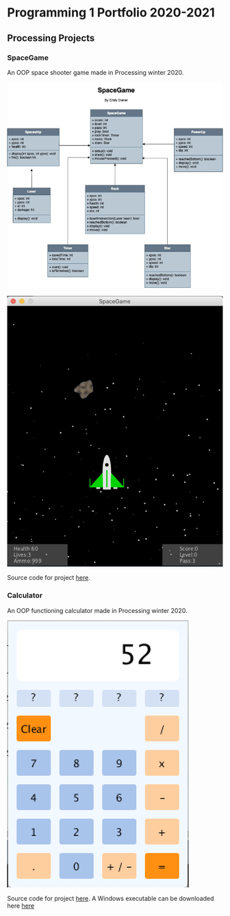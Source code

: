 # Programming 1 Portfolio 2020-2021

## Processing Projects

### SpaceGame

An OOP space shooter game made in Processing winter 2020.

![UML Project](https://github.com/emildien9572/ProgrammingPortfolio/blob/gh-pages/images/UML%20Project.jpg?raw=true)

![SpaceGame](https://github.com/emildien9572/ProgrammingPortfolio/blob/gh-pages/images/SpaceGame.png?raw=true)

Source code for project [here](https://github.com/emildien9572/ProgrammingPortfolio/tree/gh-pages/src/SpaceGame).

### Calculator

An OOP functioning calculator made in Processing winter 2020.

![Calculator](https://github.com/emildien9572/ProgrammingPortfolio/blob/gh-pages/images/Calculator.png?raw=true)

Source code for project [here](https://github.com/emildien9572/ProgrammingPortfolio/tree/gh-pages/src/Calculator). A Windows executable can be downloaded here [here](https://github.com/emildien9572/ProgrammingPortfolio/blob/gh-pages/src/Calculator/application.windows64.zip)

